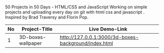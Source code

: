 50 Projects in 50 Days - HTML/CSS and JavaScript
Working on simple projects and uploading every day on git with html css and javascript . 
Inspired by Brad Traversy and Florin Pop.

| No    |      Project-Title         | Live Demo-Link                                                                         |
| ----- | -------------------------- |----------------------------------------------------------------------------------------|
|  1    |   3D-boxes-wallpaper       | http://127.0.0.1:3000/3d-boxes-background/index.html                                   |



